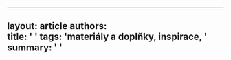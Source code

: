 
--- 
layout: article 
authors:  
title: ' ' 
tags: 'materiály a doplňky, inspirace, ' 
summary: ' ' 
---
